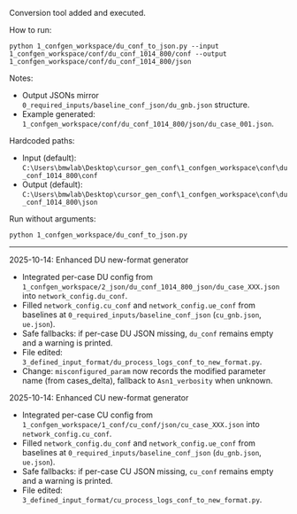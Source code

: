 Conversion tool added and executed.

How to run:
```
python 1_confgen_workspace/du_conf_to_json.py --input 1_confgen_workspace/conf/du_conf_1014_800/conf --output 1_confgen_workspace/conf/du_conf_1014_800/json
```

Notes:
- Output JSONs mirror `0_required_inputs/baseline_conf_json/du_gnb.json` structure.
- Example generated: `1_confgen_workspace/conf/du_conf_1014_800/json/du_case_001.json`.

Hardcoded paths:
- Input (default): `C:\Users\bmwlab\Desktop\cursor_gen_conf\1_confgen_workspace\conf\du_conf_1014_800\conf`
- Output (default): `C:\Users\bmwlab\Desktop\cursor_gen_conf\1_confgen_workspace\conf\du_conf_1014_800\json`

Run without arguments:
```
python 1_confgen_workspace/du_conf_to_json.py
```


---

2025-10-14: Enhanced DU new-format generator

- Integrated per-case DU config from `1_confgen_workspace/2_json/du_conf_1014_800_json/du_case_XXX.json` into `network_config.du_conf`.
- Filled `network_config.cu_conf` and `network_config.ue_conf` from baselines at `0_required_inputs/baseline_conf_json` (`cu_gnb.json`, `ue.json`).
- Safe fallbacks: if per-case DU JSON missing, `du_conf` remains empty and a warning is printed.
- File edited: `3_defined_input_format/du_process_logs_conf_to_new_format.py`.
 - Change: `misconfigured_param` now records the modified parameter name (from cases_delta), fallback to `Asn1_verbosity` when unknown.

2025-10-14: Enhanced CU new-format generator

- Integrated per-case CU config from `1_confgen_workspace/1_conf/cu_conf/json/cu_case_XXX.json` into `network_config.cu_conf`.
- Filled `network_config.du_conf` and `network_config.ue_conf` from baselines at `0_required_inputs/baseline_conf_json` (`du_gnb.json`, `ue.json`).
- Safe fallbacks: if per-case CU JSON missing, `cu_conf` remains empty and a warning is printed.
- File edited: `3_defined_input_format/cu_process_logs_conf_to_new_format.py`.

